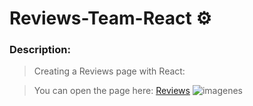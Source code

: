 # Reviews-Team-React :gear:


### Description:

>Creating a Reviews page with React:

>You can open the page here: [Reviews](https://reviews-team-2022.netlify.app) 
![imagenes](https://d33wubrfki0l68.cloudfront.net/61ed711ca99723d96d0b060e/screenshot_2022-01-23-15-15-43-0000.png)
